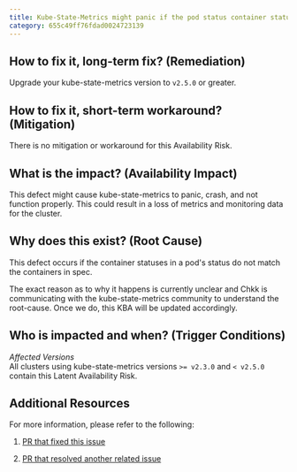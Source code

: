 ```yaml
---
title: Kube-State-Metrics might panic if the pod status container statuses do not match the containers in spec
category: 655c49ff76fdad0024723139
---
```


## How to fix it, long-term fix? (Remediation)

Upgrade your kube-state-metrics version to `v2.5.0` or greater.

## How to fix it, short-term workaround? (Mitigation)

There is no mitigation or workaround for this Availability Risk.

## What is the impact? (Availability Impact)

This defect might cause kube-state-metrics to panic, crash, and not function properly. This could result in a loss of metrics and monitoring data for the cluster.

## Why does this exist? (Root Cause)

This defect occurs if the container statuses in a pod's status do not match the containers in spec.

The exact reason as to why it happens is currently unclear and Chkk is communicating with the kube-state-metrics community to understand the root-cause. Once we do, this KBA will be updated accordingly.

## Who is impacted and when? (Trigger Conditions)

_Affected Versions_  
All clusters using kube-state-metrics versions `>= v2.3.0` and `< v2.5.0` contain this Latent Availability Risk.

## Additional Resources

For more information, please refer to the following:

1. [PR that fixed this issue](https://github.com/kubernetes/kube-state-metrics/pull/1723)

2. [PR that resolved another related issue](https://github.com/kubernetes/kube-state-metrics/pull/1731)